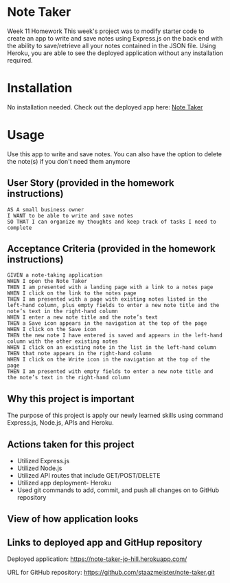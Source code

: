 # Note Taker
Week 11 Homework
This week's project was to modify starter code to create an app to write and save notes using Express.js on the back end with the ability to save/retrieve all your notes contained in the JSON file. Using Heroku, you are able to see the deployed application without any installation required.

# Installation
No installation needed. Check out the deployed app here: [Note Taker](https://note-taker-jo-hill.herokuapp.com/)

# Usage
Use this app to write and save notes. You can also have the option to delete the note(s) if you don't need them anymore

## User Story (provided in the homework instructions)
```
AS A small business owner
I WANT to be able to write and save notes
SO THAT I can organize my thoughts and keep track of tasks I need to complete
```
## Acceptance Criteria (provided in the homework instructions)
```
GIVEN a note-taking application
WHEN I open the Note Taker
THEN I am presented with a landing page with a link to a notes page
WHEN I click on the link to the notes page
THEN I am presented with a page with existing notes listed in the left-hand column, plus empty fields to enter a new note title and the note’s text in the right-hand column
WHEN I enter a new note title and the note’s text
THEN a Save icon appears in the navigation at the top of the page
WHEN I click on the Save icon
THEN the new note I have entered is saved and appears in the left-hand column with the other existing notes
WHEN I click on an existing note in the list in the left-hand column
THEN that note appears in the right-hand column
WHEN I click on the Write icon in the navigation at the top of the page
THEN I am presented with empty fields to enter a new note title and the note’s text in the right-hand column
```
## Why this project is important
The purpose of this project is apply our newly learned skills using command Express.js, Node.js, APIs and Heroku.

## Actions taken for this project
-   Utilized Express.js
-   Utilized Node.js
-   Utilized API routes that include GET/POST/DELETE
-   Utilized app deployment- Heroku
-   Used git commands to add, commit, and push all changes on to GitHub repository

## View of how application looks



## Links to deployed app and GitHup repository
Deployed application: https://note-taker-jo-hill.herokuapp.com/

URL for GitHub repository: https://github.com/staazmeister/note-taker.git